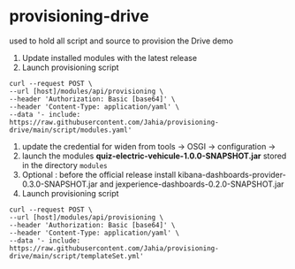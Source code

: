 # provisioning-drive
used to hold all script and source to provision the Drive demo
1. Update installed modules with the latest release
1. Launch provisioning script
```shell
curl --request POST \
--url [host]/modules/api/provisioning \
--header 'Authorization: Basic [base64]' \
--header 'Content-Type: application/yaml' \
--data '- include: https://raw.githubusercontent.com/Jahia/provisioning-drive/main/script/modules.yaml'
```
1. update the credential for widen from tools -> OSGI -> configuration -> 
2. launch the modules **quiz-electric-vehicule-1.0.0-SNAPSHOT.jar** stored in the directory `modules`
3. Optional : before the official release install kibana-dashboards-provider-0.3.0-SNAPSHOT.jar
and jexperience-dashboards-0.2.0-SNAPSHOT.jar
4. Launch provisioning script
```shell
curl --request POST \
--url [host]/modules/api/provisioning \
--header 'Authorization: Basic [base64]' \
--header 'Content-Type: application/yaml' \
--data '- include: https://raw.githubusercontent.com/Jahia/provisioning-drive/main/script/templateSet.yml'
```
